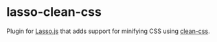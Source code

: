 # lasso-clean-css

Plugin for [Lasso.js](https://github.com/lasso-js/lasso) that adds support for minifying CSS using [clean-css](https://github.com/jakubpawlowicz/clean-css).
